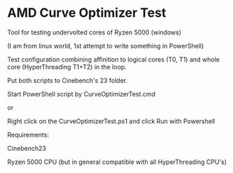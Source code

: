 # AMD Curve Optimizer Test
Tool for testing undervolted cores of Ryzen 5000 (windows)

(I am from linux world, 1st attempt to write something in PowerShell)

Test configuration combining affinition to logical cores (T0, T1) and whole core (HyperThreading T1+T2) in the loop.

Put both scripts to Cinebench's 23 folder.

Start PowerShell script by CurveOptimizerTest.cmd

or 

Right click on the CurveOptimizerTest.ps1 and click Run with Powershell

Requirements:

Cinebench23

Ryzen 5000 CPU (but in general compatible with all HyperThreading CPU's)
